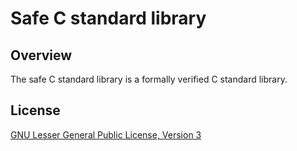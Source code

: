# Safe C standard library

## Overview

The safe C standard library is a formally verified C standard library.

## License

[GNU Lesser General Public License, Version 3](https://www.gnu.org/licenses/lgpl-3.0.html.en)